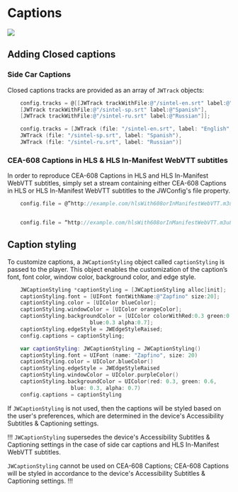 # Captions

<img src="https://img.shields.io/badge/SDK-iOS%20v3-0AAC29.svg?logo=apple">

## Adding Closed captions

### Side Car Captions

Closed captions tracks are provided as an array of `JWTrack` objects:

```Objective-C
	config.tracks = @[[JWTrack trackWithFile:@"/sintel-en.srt" label:@"English" isDefault:YES],
	[JWTrack trackWithFile:@"/sintel-sp.srt" label:@"Spanish"],
	[JWTrack trackWithFile:@"/sintel-ru.srt" label:@"Russian"]];
```

```swift   
	config.tracks = [JWTrack (file: "/sintel-en.srt", label: "English", isDefault: true),
	JWTrack (file: "/sintel-sp.srt", label: "Spanish"),
	JWTrack (file: "/sintel-ru.srt", label: "Russian")]
```

### CEA-608 Captions in HLS & HLS In-Manifest WebVTT subtitles

In order to reproduce CEA-608 Captions in HLS and HLS In-Manifest WebVTT subtitles, simply set a stream containing either CEA-608 Captions in HLS or HLS In-Manifest WebVTT subtitles to the JWConfig's file property.

```Objective-C
    config.file = @”http://example.com/hlsWith608orInManifestWebVTT.m3u8”; 
```

```swift

    config.file = “http://example.com/hlsWith608orInManifestWebVTT.m3u8"
```

## Caption styling

To customize captions, a `JWCaptionStyling` object called `captionStyling` is passed to the player. This object enables the customization of the caption’s font, font color, window color, background color, and edge style.

```Objective-C
	JWCaptionStyling *captionStyling = [JWCaptionStyling alloc]init];
	captionStyling.font = [UIFont fontWithName:@"Zapfino" size:20];
	captionStyling.color = [UIColor blueColor];
	captionStyling.windowColor = [UIColor orangeColor];
	captionStyling.backgroundColor = [UIColor colorWithRed:0.3 green:0.6 
	                      blue:0.3 alpha:0.7];
	captionStyling.edgeStyle = JWEdgeStyleRaised;
	config.captions = captionStyling;
```
```swift
	var captionStyling: JWCaptionStyling = JWCaptionStyling()
	captionStyling.font = UIFont (name: "Zapfino", size: 20)
	captionStyling.color = UIColor.blueColor()
	captionStyling.edgeStyle = JWEdgeStyleRaised
	captionStyling.windowColor = UIColor.purpleColor()
	captionStyling.backgroundColor = UIColor(red: 0.3, green: 0.6, 
	                blue: 0.3, alpha: 0.7)
	config.captions = captionStyling
```

If `JWCaptionStyling` is not used, then the captions will be styled based on the user's preferences, which are determined in the device's Accessibility Subtitles & Captioning settings.

!!!
`JWCaptionStyling` supersedes the device's Accessibility Subtitles & Captioning settings in the case of side car captions and HLS In-Manifest WebVTT subtitles. 

`JWCaptionStyling` cannot be used on CEA-608 Captions; CEA-608 Captions will be styled in accordance to the device's Accessibility Subtitles & Captioning settings.
!!!